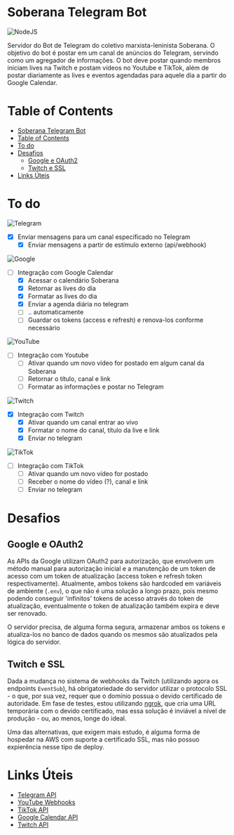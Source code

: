 # Soberana Telegram Bot
![NodeJS](https://img.shields.io/badge/node.js-6DA55F?style=for-the-badge&logo=node.js&logoColor=white)

Servidor do Bot de Telegram do coletivo marxista-leninista Soberana.
O objetivo do bot é postar em um canal de anúncios do Telegram, servindo como um agregador
de informações. O bot deve postar quando membros iniciam lives na Twitch e postam vídeos no Youtube e TikTok,
além de postar diariamente as lives e eventos agendadas para aquele dia a partir do Google Calendar.

# Table of Contents
- [Soberana Telegram Bot](#soberana-telegram-bot)
- [Table of Contents](#table-of-contents)
- [To do](#to-do)
- [Desafios](#desafios)
  - [Google e OAuth2](#google-e-oauth2)
  - [Twitch e SSL](#twitch-e-ssl)
- [Links Úteis](#links-úteis)

# To do
![Telegram](https://img.shields.io/badge/Telegram-2CA5E0?style=for-the-badge&logo=telegram&logoColor=white)
- [x] Enviar mensagens para um canal especificado no Telegram
  - [x] Enviar mensagens a partir de estímulo externo (api/webhook)

![Google](https://img.shields.io/badge/google-4285F4?style=for-the-badge&logo=google&logoColor=white)
- [ ] Integração com Google Calendar
  - [x] Acessar o calendário Soberana
  - [x] Retornar as lives do dia
  - [x] Formatar as lives do dia
  - [x] Enviar a agenda diária no telegram
  - [ ] .. automaticamente
  - [ ] Guardar os tokens (access e refresh) e renova-los conforme necessário

![YouTube](https://img.shields.io/badge/YouTube-%23FF0000.svg?style=for-the-badge&logo=YouTube&logoColor=white)
- [ ] Integração com Youtube
  - [ ] Ativar quando um novo vídeo for postado em algum canal da Soberana
  - [ ] Retornar o título, canal e link
  - [ ] Formatar as informações e postar no Telegram

![Twitch](https://img.shields.io/badge/Twitch-%239146FF.svg?style=for-the-badge&logo=Twitch&logoColor=white)
- [x] Integração com Twitch
  - [x] Ativar quando um canal entrar ao vivo
  - [x] Formatar o nome do canal, título da live e link
  - [x] Enviar no telegram

![TikTok](https://img.shields.io/badge/TikTok-%23000000.svg?style=for-the-badge&logo=TikTok&logoColor=white)
- [ ] Integração com TikTok
  - [ ] Ativar quando um novo vídeo for postado
  - [ ] Receber o nome do vídeo (?), canal e link
  - [ ] Enviar no telegram

# Desafios
## Google e OAuth2
As APIs da Google utilizam OAuth2 para autorização, que envolvem um método manual para autorização inicial e a manutenção de um token de acesso com um token de atualização (access token e refresh token respectivamente). Atualmente, ambos tokens são hardcoded em variáveis de ambiente (`.env`), o que não é uma solução a longo prazo, pois mesmo podendo conseguir 'infinitos' tokens de acesso através do token de atualização, eventualmente o token de atualização também expira e deve ser renovado.

O servidor precisa, de alguma forma segura, armazenar ambos os tokens e atualiza-los no banco de dados quando os mesmos são atualizados pela lógica do servidor.

## Twitch e SSL
Dada a mudança no sistema de webhooks da Twitch (utilizando agora os endpoints `EventSub`), há obrigatoriedade do servidor utilizar o protocolo SSL - o que, por sua vez, requer que o domínio possua o devido certificado de autoridade. Em fase de testes, estou utilizando [ngrok](https://ngrok.com/), que cria uma URL temporária com o devido certificado, mas essa solução é inviável a nível de produção - ou, ao menos, longe do ideal.

Uma das alternativas, que exigem mais estudo, é alguma forma de hospedar na AWS com suporte a certificado SSL, mas não possuo expierência nesse tipo de deploy.

# Links Úteis
- [Telegram API](https://core.telegram.org/bots)
- [YouTube Webhooks](https://developers.google.com/youtube/v3/guides/push_notifications)
- [TikTok API](https://developers.tiktok.com/doc)
- [Google Calendar API](https://developers.google.com/calendar/api/v3/reference)
- [Twitch API](https://dev.twitch.tv/docs/api)
